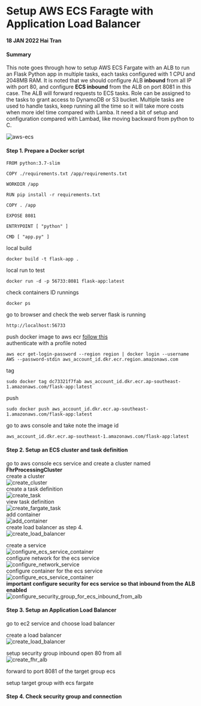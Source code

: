 # Setup AWS ECS Faragte with Application Load Balancer
**18 JAN 2022 Hai Tran**
#### Summary 
This note goes through how to setup AWS ECS Fargate with an ALB to run an Flask Python app in multiple tasks, each tasks configured with 1 CPU and 2048MB RAM. It is noted that we should configure ALB **inbound** from all IP with port 80, and configure **ECS inbound** from the ALB on port 8081 in this case. The ALB will forward requests to ECS tasks. Role can be assigned to the tasks to grant access to DynamoDB or S3 bucket. Multiple tasks are used to handle tasks, keep running all the time so it will take more costs when more idel time compared with Lamba. It need a bit of setup and configuration compared with Lambad, like moving backward from python to C. 

![aws-ecs](https://user-images.githubusercontent.com/20411077/149967893-3e23b343-64f4-4c0e-b157-9c292053c09f.png)

#### Step 1. Prepare a Docker script 
```
FROM python:3.7-slim

COPY ./requirements.txt /app/requirements.txt

WORKDIR /app

RUN pip install -r requirements.txt

COPY . /app

EXPOSE 8081 

ENTRYPOINT [ "python" ]

CMD [ "app.py" ]

```
local build 
```
docker build -t flask-app . 
```
local run to test 
```
docker run -d -p 56733:8081 flask-app:latest 
```
check containers ID runnings 
```
docker ps  
```
go to browser and check the web server flask is running 
```
http://localhost:56733
```
push docker image to aws ecr [follow this](https://docs.aws.amazon.com/AmazonECR/latest/userguide/docker-push-ecr-image.html) <br/>
authenticate with a profile noted 
```
aws ecr get-login-password --region region | docker login --username AWS --password-stdin aws_account_id.dkr.ecr.region.amazonaws.com
```
tag 
```
sudo docker tag dc73321f7fab aws_account_id.dkr.ecr.ap-southeast-1.amazonaws.com/flask-app:latest
```
push 
```
sudo docker push aws_account_id.dkr.ecr.ap-southeast-1.amazonaws.com/flask-app:latest
```
go to aws console and take note the image id
```
aws_account_id.dkr.ecr.ap-southeast-1.amazonaws.com/flask-app:latest
```
#### Step 2. Setup an ECS cluster and task definition
go to aws console ecs service and create a cluster named **FhrProcessingCluster** <br/>
create a cluster 
<br/> 
![create_cluster](https://user-images.githubusercontent.com/20411077/149961773-9db384ff-ef68-4ca1-8e5e-83ef234a5573.png)
<br/> 
create a task definition 
<br/>
![create_task](https://user-images.githubusercontent.com/20411077/149961838-f29d8462-5238-45bb-9a3b-d90f79dd098c.png)
<br/>
view task definition 
<br/>
![create_fargate_task](https://user-images.githubusercontent.com/20411077/149961888-d0160b91-02d9-459d-9b15-5e0dfabf7ac9.png)
<br/>
add container 
</br>
![add_container](https://user-images.githubusercontent.com/20411077/149962000-e2dfcd44-5b33-47ff-8f34-c2e9742aa280.png)
</br>
create load balancer as step 4. 
<br/>
![create_load_balancer](https://user-images.githubusercontent.com/20411077/149962043-a31739e5-d71f-4ec0-9f14-81196b0ae131.png)
<br/>

create a service 
<br/> 
![configure_ecs_service_container](https://user-images.githubusercontent.com/20411077/149962079-4539d0d7-af0b-4936-856c-13fef75aca49.png)
<br/> 
configure network for the ecs service 
<br/>
![configure_network_service](https://user-images.githubusercontent.com/20411077/149962130-b2a3e2d2-245a-4d3f-ac48-0e2ef830bd85.png)
<br/>
configure container for the ecs service 
<br/>
![configure_ecs_service_container](https://user-images.githubusercontent.com/20411077/149962199-f6d43403-6ba3-4df6-ae94-4b8f0948d7cb.png)
<br/>
**important configure security for ecs service so that inbound from the ALB enabled**
<br/>
![configure_security_group_for_ecs_inbound_from_alb](https://user-images.githubusercontent.com/20411077/149962339-ceae5ced-e1c1-4260-82fd-28ec513fd0f4.png)
<br/>

#### Step 3. Setup an Application Load Balancer
go to ec2 service and choose load balancer <br/>

create a load balancer 
<br/>
![create_load_balancer](https://user-images.githubusercontent.com/20411077/149961558-389953e9-958e-496c-b150-2c3ae32ae91e.png)
<br/>

setup security group inbound open 80 from all 
<br/>
![create_fhr_alb](https://user-images.githubusercontent.com/20411077/149962450-c7da9c2b-1c2c-418d-a7a6-5b9daa01c541.png)
<br/>

forward to port 8081 of the target group ecs <br/>

setup target group with ecs fargate <br/>

#### Step 4. Check security group and connection 

